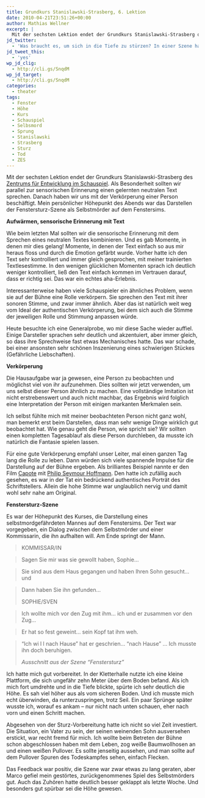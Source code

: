 ```yaml
---
title: Grundkurs Stanislawski-Strasberg, 6. Lektion
date: 2010-04-21T23:51:26+00:00
author: Mathias Wellner
excerpt: |
  Mit der sechsten Lektion endet der Grundkurs Stanislawski-Strasberg des Zentrums für Entwicklung im Schauspiel. Als Besonderheit sollten wir parallel zur sensorischen Erinnerung einen gelernten neutralen Text sprechen. Danach haben wir uns mit der Verkörperung einer Person beschäftigt. Mein persönlicher Höhepunkt des Abends war das Darstellen der Fenstersturz-Szene als Selbstmörder auf dem Fenstersims.
jd_twitter:
  - 'Was braucht es, um sich in die Tiefe zu stürzen? In einer Szene habe ich es probiert... #url#'
jd_tweet_this:
  - 'yes'
wp_jd_clig:
  - http://cli.gs/SnqdM
wp_jd_target:
  - http://cli.gs/SnqdM
categories:
  - theater
tags:
  - Fenster
  - Höhe
  - Kurs
  - Schauspiel
  - Selbsmord
  - Sprung
  - Stanislawski
  - Strasberg
  - Sturz
  - Tod
  - ZES
---
```

Mit der sechsten Lektion endet der Grundkurs Stanislawski-Strasberg des [Zentrums für Entwicklung im Schauspiel](http://www.zes-info.ch). Als Besonderheit sollten wir parallel zur sensorischen Erinnerung einen gelernten neutralen Text sprechen. Danach haben wir uns mit der Verkörperung einer Person beschäftigt. Mein persönlicher Höhepunkt des Abends war das Darstellen der Fenstersturz-Szene als Selbstmörder auf dem Fenstersims.

**Aufwärmen, sensorische Erinnerung mit Text**

Wie beim letzten Mal sollten wir die sensorische Erinnerung mit dem Sprechen eines neutralen Textes kombinieren. Und es gab Momente, in denen mir dies gelang! Momente, in denen der Text einfach so aus mir heraus floss und durch die Emotion gefärbt wurde. Vorher hatte ich den Text sehr kontrolliert und immer gleich gesprochen, mit meiner trainierten Textlesestimme. In den wenigen glücklichen Momenten sprach ich deutlich weniger kontrolliert, ließ den Text einfach kommen im Vertrauen darauf, dass er richtig sei. Das war ein echtes aha-Erlebnis. 

Interessanterweise haben viele Schauspieler ein ähnliches Problem, wenn sie auf der Bühne eine Rolle verkörpern. Sie sprechen den Text mit ihrer sonoren Stimme, und zwar immer ähnlich. Aber das ist natürlich weit weg vom Ideal der authentischen Verkörperung, bei dem sich auch die Stimme der jeweiligen Rolle und Stimmung anpassen würde. 

Heute besuchte ich eine Generalprobe, wo mir diese Sache wieder auffiel. Einige Darsteller sprachen sehr deutlich und akzentuiert, aber immer gleich, so dass ihre Sprechweise fast etwas Mechanisches hatte. Das war schade, bei einer ansonsten sehr schönen Inszenierung eines schwierigen Stückes (Gefährliche Liebschaften). 

**Verkörperung**

Die Hausaufgabe war ja gewesen, eine Person zu beobachten und möglichst viel von ihr aufzunehmen. Dies sollten wir jetzt verwenden, um uns selbst dieser Person ähnlich zu machen. Eine vollständige Imitation ist nicht erstrebenswert und auch nicht machbar, das Ergebnis wird folglich eine Interpretation der Person mit einigen markanten Merkmalen sein. 

Ich selbst fühlte mich mit meiner beobachteten Person nicht ganz wohl, man bemerkt erst beim Darstellen, dass man sehr wenige Dinge wirklich gut beobachtet hat. Wie genau geht die Person, wie spricht sie? Wir sollten einen kompletten Tagesablauf als diese Person durchleben, da musste ich natürlich die Fantasie spielen lassen. 

Für eine gute Verkörperung empfahl unser Leiter, mal einen ganzen Tag lang die Rolle zu leben. Dann würden sich viele spannende Impulse für die Darstellung auf der Bühne ergeben. Als brilliantes Beispiel nannte er den Film [Capote](http://de.wikipedia.org/wiki/Capote_%28Film%29) mit [Philip Seymour Hoffmann](http://de.wikipedia.org/wiki/Philip_Seymour_Hoffman). Den hatte ich zufällig auch gesehen, es war in der Tat ein bedrückend authentisches Porträt des Schriftstellers. Allein die hohe Stimme war unglaublich nervig und damit wohl sehr nahe am Original. 

**Fenstersturz-Szene**

Es war der Höhepunkt des Kurses, die Darstellung eines selbstmordgefährdeten Mannes auf dem Fenstersims. Der Text war vorgegeben, ein Dialog zwischen dem Selbstmörder und einer Kommissarin, die ihn aufhalten will. Am Ende springt der Mann. 

> KOMMISSAR/IN
  
> Sagen Sie mir was sie gewollt haben, Sophie&hellip;
  
> Sie sind aus dem Haus gegangen und haben Ihren Sohn gesucht&hellip; und
  
> Dann haben Sie ihn gefunden&hellip;
> 
> SOPHIE/SVEN
  
> Ich wollte mich vor den Zug mit ihm&hellip; ich und er zusammen vor den Zug&hellip;
  
> Er hat so fest geweint&hellip; sein Kopf tat ihm weh.
  
> &#8220;Ich wi l l nach Hause&#8221; hat er geschrien&hellip; &#8220;nach Hause&#8221; &hellip; Ich musste ihn doch beruhigen.
> 
> _Ausschnitt aus der Szene &#8220;Fenstersturz&#8221;_ 

Ich hatte mich gut vorbereitet. In der Kletterhalle nutzte ich eine kleine Plattform, die sich ungefähr zehn Meter über dem Boden befand. Als ich mich fort umdrehte und in die Tiefe blickte, spürte ich sehr deutlich die Höhe. Es sah viel höher aus als vom sicheren Boden. Und ich musste mich echt überwinden, da runterzuspringen, trotz Seil. Ein paar Sprünge später wusste ich, worauf es ankam &ndash; nur nicht nach unten schauen, eher nach vorn und einen Schritt machen. 

Abgesehen von der Sturz-Vorbereitung hatte ich nicht so viel Zeit investiert. Die Situation, ein Vater zu sein, der seinen weinenden Sohn ausversehen erstickt, war recht fremd für mich. Ich wollte beim Betreten der Bühne schon abgeschlossen haben mit dem Leben, zog weiße Baumwollhosen an und einen weißen Pullover. Es sollte jenseitig aussehen, und man sollte auf dem Pullover Spuren des Todeskampfes sehen, einfach Flecken. 

Das Feedback war positiv, die Szene war zwar etwas zu lang geraten, aber Marco gefiel mein gestörtes, zurückgenommenes Spiel des Selbstmörders gut. Auch das Zuhören hatte deutlich besser geklappt als letzte Woche. Und besonders gut spürbar sei die Höhe gewesen.